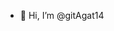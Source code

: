 - 👋 Hi, I’m @gitAgat14

<!---
gitAgat14/gitAgat14 is a ✨ special ✨ repository because its `README.md` (this file) appears on your GitHub profile.
You can click the Preview link to take a look at your changes.
--->
